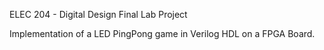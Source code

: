 ELEC 204 - Digital Design Final Lab Project

Implementation of a LED PingPong game in Verilog HDL on a FPGA Board. 
